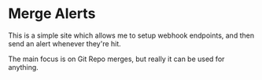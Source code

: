 # Merge Alerts

This is a simple site which allows me to setup webhook endpoints, and then send an alert whenever they're hit.

The main focus is on Git Repo merges, but really it can be used for anything.
